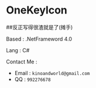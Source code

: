OneKeyIcon
==========

##反正写得很渣就是了(摊手)

Based : .NetFrameword 4.0 

Lang  : C\# 

Contact Me : 
- Email : `kinoandworld@gmail.com`    
- QQ    : `992276678`
